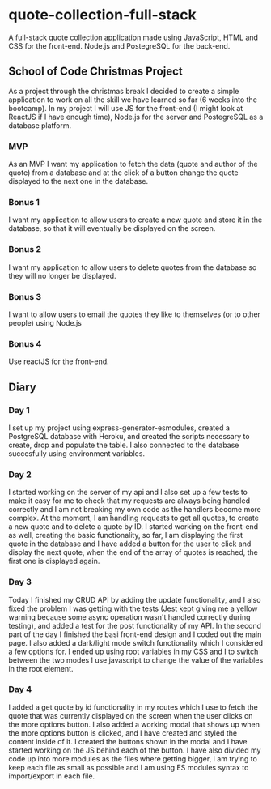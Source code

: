 # quote-collection-full-stack

A full-stack quote collection application made using JavaScript, HTML and CSS for the front-end. Node.js and PostegreSQL for the back-end.

## School of Code Christmas Project

As a project through the christmas break I decided to create a simple application to work on all the skill we have learned so far (6 weeks into the bootcamp).
In my project I will use JS for the front-end (I might look at ReactJS if I have enough time), Node.js for the server and PostegreSQL as a database platform.

### MVP

As an MVP I want my application to fetch the data (quote and author of the quote) from a database and at the click of a button change the quote displayed to the next one in the database.

### Bonus 1

I want my application to allow users to create a new quote and store it in the database, so that it will eventually be displayed on the screen.

### Bonus 2

I want my application to allow users to delete quotes from the database so they will no longer be displayed.

### Bonus 3

I want to allow users to email the quotes they like to themselves (or to other people) using Node.js

### Bonus 4

Use reactJS for the front-end.

## Diary

### Day 1

I set up my project using express-generator-esmodules, created a PostgreSQL database with Heroku, and created the scripts necessary to create, drop and populate the table. I also connected to the database succesfully using environment variables.

### Day 2

I started working on the server of my api and I also set up a few tests to make it easy for me to check that my requests are always being handled correctly and I am not breaking my own code as the handlers become more complex. At the moment, I am handling requests to get all quotes, to create a new quote and to delete a quote by ID. I started working on the front-end as well, creating the basic functionality, so far, I am displaying the first quote in the database and I have added a button for the user to click and display the next quote, when the end of the array of quotes is reached, the first one is displayed again.

### Day 3 
Today I finished my CRUD API by adding the update functionality, and I also fixed the problem I was getting with the tests (Jest kept giving me a yellow warning because some async operation wasn't handled correctly during testing), and added a test for the post functionality of my API. In the second part of the day I finished the basi front-end design and I coded out the main page. I also added a dark/light mode switch functionality which I considered a few options for. I ended up using root variables in my CSS and I to switch between the two modes I use javascript to change the value of the variables in the root element.

### Day 4
I added a get quote by id functionality in my routes which I use to fetch the quote that was currently displayed on the screen when the user clicks on the more options button. I also added a working modal that shows up when the more options button is clicked, and I have created and styled the content inside of it. I created the buttons shown in the modal and I have started working on the JS behind each of the button. I have also divided my code up into more modules as the files where getting bigger, I am trying to keep each file as small as possible and I am using ES modules syntax to import/export in each file.
